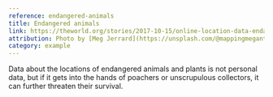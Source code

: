 ```yaml
---
reference: endangered-animals
title: Endangered animals
link: https://theworld.org/stories/2017-10-15/online-location-data-endangered-species-might-be-putting-them-harm-s-way
attribution: Photo by [Meg Jerrard](https://unsplash.com/@mappingmegantravel) on [Unsplash](https://unsplash.com/s/photos/rhino)
category: example
---
```

Data about the locations of endangered animals and plants is not personal data, but if it gets into the hands of poachers or unscrupulous collectors, it can further threaten their survival.
